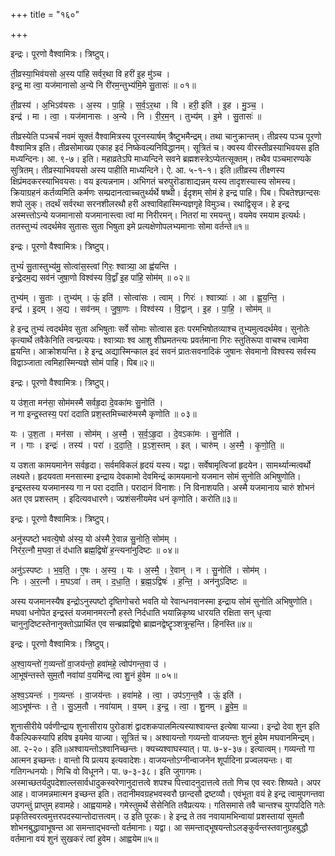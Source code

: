 +++
title = "१६०"

+++


इन्द्रः। पूरणो वैश्वामित्रः। त्रिष्टुप्।

ती॒व्रस्या॒भिव॑यसो अ॒स्य पा॑हि सर्वर॒था वि हरी॑ इ॒ह मु॑ञ्च ।  
इन्द्र॒ मा त्वा॒ यज॑मानासो अ॒न्ये नि री॑रम॒न्तुभ्य॑मि॒मे सु॒तासः॑ ॥ ०१॥

ती॒व्रस्य॑ । अ॒भिऽव॑यसः । अ॒स्य । पा॒हि॒ । स॒र्व॒ऽर॒था । वि । हरी॒ इति॑ । इ॒ह । मु॒ञ्च॒ ।  
इन्द्र॑ । मा । त्वा॒ । यज॑मानासः । अ॒न्ये । नि । री॒र॒म॒न् । तुभ्य॑म् । इ॒मे । सु॒तासः॑ ॥

तीव्रस्येति पञ्चर्चं नवमं सूक्तं वैश्वामित्रस्य पूरनस्यार्षम् त्रैष्टुभमैन्द्रम्। तथा चानुक्रान्तम्। तीव्रस्य पञ्च पूरणो वैश्वामित्र इति। तीव्रसोमाख्य एकाह इदं निष्केवल्यनिविद्धानम्। सूत्रितं च। क्वस्य वीरस्तीव्रस्याभिवयस इति मध्यन्दिनः। आ. ९-७। इति। महाव्रतेऽपि माध्यन्दिने सवने ब्रह्मशस्त्रेऽप्येतत्सूक्तम्। तथैव पञ्चमारण्यके सुत्रितम्। तीव्रस्याभिवयसो अस्य पाहीति माध्यन्दिने। ऐ. आ. ५-१-१। इति॥तीव्रस्य तीक्ष्णस्य क्षिप्रंमदकरस्याभिवयसः। वय इत्यन्ननाम। अभिगतं चरुपुरॊडाशाद्यन्नम् यस्य तादृशस्यास्य सोमस्य। क्रियाग्रहनं कर्तव्यमिति कर्मणः सम्प्रदानत्वाच्चतुर्थ्यर्थे षष्थी। ईदृशम् सोमं हे इन्द्र पाहि। पिब। पिबतेश्छान्दसः शपो लुक्। तदर्थं सर्वरथा सरनशीलरथौ हरी अश्वाविहास्मिन्यज्ञगृहे विमुञ्च। रथाद्विसृज। हे इन्द्र अस्मत्त्तोऽन्ये यजमानासो यजमानास्त्वा त्वां मा निरीरमन्। नितरां मा रमयन्तु। वयमेव रमयाम इत्यर्थः। ततस्तुभ्यं त्वदर्थमेव सुतासः सुता भिषुता इमे प्रत्यक्षेणोपलभ्यमानाः सोमा वर्तन्ते॥१॥

इन्द्रः। पूरणो वैश्वामित्रः। त्रिष्टुप्।

तुभ्यं॑ सु॒तास्तुभ्य॑मु॒ सोत्वा॑स॒स्त्वां गिरः॒ श्वात्र्या॒ आ ह्व॑यन्ति ।  
इन्द्रे॒दम॒द्य सव॑नं जुषा॒णो विश्व॑स्य वि॒द्वाँ इ॒ह पा॑हि॒ सोम॑म् ॥ ०२॥

तुभ्य॑म् । सु॒ताः । तुभ्य॑म् । ऊं॒ इति॑ । सोत्वा॑सः । त्वाम् । गिरः॑ । श्वात्र्याः॑ । आ । ह्व॒य॒न्ति॒ ।  
इन्द्र॑ । इ॒दम् । अ॒द्य । सव॑नम् । जु॒षा॒णः । विश्व॑स्य । वि॒द्वान् । इ॒ह । पा॒हि॒ । सोम॑म् ॥

हे इन्द्र तुभ्यं त्वदर्थमेव सुता अभिषुताः सर्वे सोमाः सोत्वास इतः परमभिषोतव्याश्च तुभ्यमुत्वदर्थमेव। सुनोतेः कृत्यार्थे तवैकेनिति त्वन्प्रत्ययः। श्वात्र्याः श्व आशु शीघ्रमतन्त्यः प्रवर्तमाना गिरः स्तुतिरूपा वाचश्च त्वामेवा ह्वयन्ति। आक्रोशयन्ति। हे इन्द्र अद्यास्मिन्काल इदं सवनं प्रातःसवनादिकं जुषानः सेवमानो विश्वस्य सर्वस्य विद्वाञ्जाता त्वमिहास्मिन्यज्ञे सोमं पाहि। पिब॥२॥

इन्द्रः। पूरणो वैश्वामित्रः। त्रिष्टुप्।

य उ॑श॒ता मन॑सा॒ सोम॑मस्मै सर्वहृ॒दा दे॒वका॑मः सु॒नोति॑ ।  
न गा इन्द्र॒स्तस्य॒ परा॑ ददाति प्रश॒स्तमिच्चारु॑मस्मै कृणोति ॥ ०३॥

यः । उ॒श॒ता । मन॑सा । सोम॑म् । अ॒स्मै॒ । स॒र्व॒ऽहृ॒दा । दे॒वऽका॑मः । सु॒नोति॑ ।  
न । गाः । इन्द्रः॑ । तस्य॑ । परा॑ । द॒दा॒ति॒ । प्र॒ऽश॒स्तम् । इत् । चारु॑म् । अ॒स्मै॒ । कृ॒णो॒ति॒ ॥

य उशता कामयमानेन सर्वहृदा। सर्वमविकलं हृदयं यस्य। यद्वा। सर्वेषामृत्विजां हृदयेन। सामर्थ्यान्मत्वर्थो लक्ष्यते। हृदयवता मनसास्मा इन्द्राय देवकामो देवमिन्द्रं कामयमानो यजमान सोमं सुनोति अभिषुणोति। इन्द्रस्तस्य यजमानस्य गा न परा ददाति। परादानं विनाशः। नि विनाशयति। अस्मै यजमानाय चारुं शोभनं अत एव प्रशस्तम् । इदित्यवधारणे। ज्प्रशंसनीयमेव धनं कृणोति। करोति॥३॥

इन्द्रः। पूरणो वैश्वामित्रः। त्रिष्टुप्।

अनु॑स्पष्टो भवत्ये॒षो अ॑स्य॒ यो अ॑स्मै रे॒वान्न सु॒नोति॒ सोम॑म् ।  
निर॑र॒त्नौ म॒घवा॒ तं द॑धाति ब्रह्म॒द्विषो॑ ह॒न्त्यना॑नुदिष्टः ॥ ०४॥

अनु॑ऽस्पष्टः । भ॒व॒ति॒ । ए॒षः । अ॒स्य॒ । यः । अ॒स्मै॒ । रे॒वान् । न । सु॒नोति॑ । सोम॑म् ।  
निः । अ॒र॒त्नौ । म॒घऽवा॑ । तम् । द॒धा॒ति॒ । ब्र॒ह्म॒ऽद्विषः॑ । ह॒न्ति॒ । अन॑नुऽदिष्टः ॥

अस्य यजमानस्यैष इन्द्रोऽनुस्पष्टो दृष्तिगोचरो भवति यो रेवान्धनवानस्मा इन्द्राय सोमं सुनोति अभिषुणोति। मघवा धनोपेत इन्द्रस्तं यजमानमरत्नौ हस्ते निर्दधाति भयान्निकृष्य धारयति रक्षिता सन् धृत्वा चानुनुदिष्टस्तेनानुक्तोऽप्रार्थित एव सन्ब्रह्मद्विषो ब्राह्मनद्वेष्टॄञ्शत्रून्हन्ति। हिनस्ति॥४॥

इन्द्रः। पूरणो वैश्वामित्रः। त्रिष्टुप्।

अ॒श्वा॒यन्तो॑ ग॒व्यन्तो॑ वा॒जय॑न्तो॒ हवा॑महे॒ त्वोप॑गन्त॒वा उ॑ ।  
आ॒भूष॑न्तस्ते सुम॒तौ नवा॑यां व॒यमि॑न्द्र त्वा शु॒नं हु॑वेम ॥ ०५॥

अ॒श्व॒ऽयन्तः॑ । ग॒व्यन्तः॑ । वा॒जय॑न्तः । हवा॑महे । त्वा॒ । उप॑ऽग॒न्त॒वै । ऊं॒ इति॑ ।  
आ॒ऽभूष॑न्तः । ते॒ । सु॒ऽम॒तौ । नवा॑याम् । व॒यम् । इ॒न्द्र॒ । त्वा॒ । शु॒नम् । हु॒वे॒म॒ ॥

शुनासीरीये पर्वणीन्द्राय शुनासीराय पुरोडाशं द्वादशकपालमित्यस्याश्वायन्त इत्येषा याज्या। इन्द्रो देवा शुन इति वैकल्पिकस्यापि हविष इयमेव याज्या। सूत्रितं च। अश्वायन्तो गव्यन्तो वाजयन्तः शुनं हुवेम मघवानमिन्द्रम्। आ. २-२०। इति॥अश्वायन्तोऽश्वानिच्छन्तः। क्यच्यश्वाघस्यात्। पा. ७-४-३७। इत्यात्वम्। गव्यन्तो गा आत्मन इच्छन्तः। वान्तो यि प्रत्यय इत्यवादेशः। वाजयन्तोऽग्नीन्वाजनेन शूर्पादिना प्रज्वलयन्तः। वा गतिगन्धनयोः। णिचि वो विधूनने। पा. ७-३-३८। इति जुगागमः। अस्माच्छतर्यदुपदेशाल्लसार्वधादुकस्वरेणानुदात्तत्वे शपश्च पित्त्वादनुदात्तत्वे ततो णिच एव स्वरः शिष्यते। अपर आह। वाजमन्नमात्मन इच्छन्त इति। तदानीमवग्रहभवस्वरौ छान्दसौ द्रष्टव्यौ। एवंभूता वयं हे इन्द्र त्वामुपगन्तवा उपगन्तुं प्राप्तुम् हवामहे। आह्वयामहे। गमेस्तुमर्थे सेसेनिति तवैप्रत्ययः। गतिसमासे तवै चान्तश्च युगपदिति गतेः प्रकृतिस्वरत्वमुत्तरपदस्यान्तोदात्तत्वम्। उ इति पूरकः। हे इन्द्र ते तव नवायामभिन्वायां प्रशस्तायां सुमतौ शोभनबुद्धावाभूषन्त आ समन्ताद्भवन्तो वर्तमानाः। यद्वा। आ समन्ताद्भूषयन्तोऽलङ्कुर्वन्तस्तवानुग्रहबुद्धौ वर्तमाना वयं शुनं सुखकरं त्वां हुवेम। आह्वयेम॥५॥